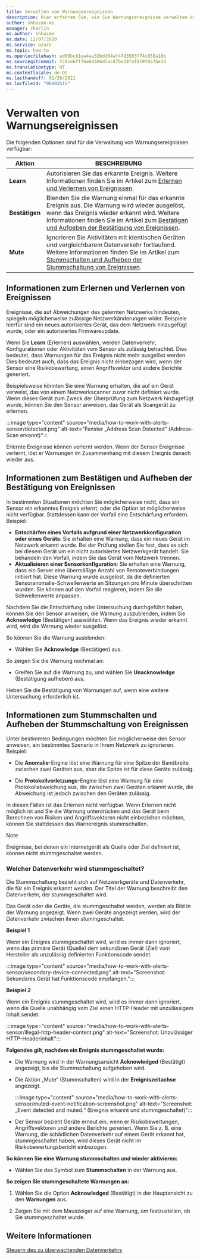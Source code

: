 ```yaml
---
title: Verwalten von Warnungsereignissen
description: Hier erfahren Sie, wie Sie Warnungsereignisse verwalten können, die im Netzwerk erkannt werden.
author: shhazam-ms
manager: rkarlin
ms.author: shhazam
ms.date: 12/07/2020
ms.service: azure
ms.topic: how-to
ms.openlocfilehash: ad09bcb1ea4aa32bdd04af47d3503f74c850a10b
ms.sourcegitcommit: fc8ce6ff76e64486d5acd7be24faf819f0a7be1d
ms.translationtype: HT
ms.contentlocale: de-DE
ms.lasthandoff: 01/26/2021
ms.locfileid: "98803515"
---
```

# <a name="manage-alert-events"></a>Verwalten von Warnungsereignissen

Die folgenden Optionen sind für die Verwaltung von Warnungsereignissen verfügbar:

 | Aktion | BESCHREIBUNG |
 |--|--|
 | **Learn** | Autorisieren Sie das erkannte Ereignis. Weitere Informationen finden Sie im Artikel zum [Erlernen und Verlernen von Ereignissen](#about-learning-and-unlearning-events). |
 | **Bestätigen** | Blenden Sie die Warnung einmal für das erkannte Ereignis aus. Die Warnung wird wieder ausgelöst, wenn das Ereignis wieder erkannt wird. Weitere Informationen finden Sie im Artikel zum [Bestätigen und Aufgeben der Bestätigung von Ereignissen](#about-acknowledging-and-unacknowledging-events). |
 | **Mute** | Ignorieren Sie Aktivitäten mit identischen Geräten und vergleichbarem Datenverkehr fortlaufend. Weitere Informationen finden Sie im Artikel zum [Stummschalten und Aufheben der Stummschaltung von Ereignissen](#about-muting-and-unmuting-events). |

## <a name="about-learning-and-unlearning-events"></a>Informationen zum Erlernen und Verlernen von Ereignissen

Ereignisse, die auf Abweichungen des gelernten Netzwerks hindeuten, spiegeln möglicherweise zulässige Netzwerkänderungen wider. Beispiele hierfür sind ein neues autorisiertes Gerät, das dem Netzwerk hinzugefügt wurde, oder ein autorisiertes Firmwareupdate.

Wenn Sie **Learn** (Erlernen) auswählen, werden Datenverkehr, Konfigurationen oder Aktivitäten vom Sensor als zulässig betrachtet. Dies bedeutet, dass Warnungen für das Ereignis nicht mehr ausgelöst werden. Dies bedeutet auch, dass das Ereignis nicht einbezogen wird, wenn der Sensor eine Risikobewertung, einen Angriffsvektor und andere Berichte generiert.

Beispielsweise könnten Sie eine Warnung erhalten, die auf ein Gerät verweist, das von einem Netzwerkscanner zuvor nicht definiert wurde. Wenn dieses Gerät zum Zweck der Überprüfung zum Netzwerk hinzugefügt wurde, können Sie den Sensor anweisen, das Gerät als Scangerät zu erlernen.

:::image type="content" source="media/how-to-work-with-alerts-sensor/detected.png" alt-text="Fenster „Address Scan Detected“ (Address-Scan erkannt)":::

Erlernte Ereignisse können verlernt werden. Wenn der Sensor Ereignisse verlernt, löst er Warnungen im Zusammenhang mit diesem Ereignis danach wieder aus.

## <a name="about-acknowledging-and-unacknowledging-events"></a>Informationen zum Bestätigen und Aufheben der Bestätigung von Ereignissen

In bestimmten Situationen möchten Sie möglicherweise nicht, dass ein Sensor ein erkanntes Ereignis erlernt, oder die Option ist möglicherweise nicht verfügbar. Stattdessen kann der Vorfall eine Entschärfung erfordern. Beispiel:

- **Entschärfen eines Vorfalls aufgrund einer Netzwerkkonfiguration oder eines Geräts**: Sie erhalten eine Warnung, dass ein neues Gerät im Netzwerk erkannt wurde. Bei der Prüfung stellen Sie fest, dass es sich bei diesem Gerät um ein nicht autorisiertes Netzwerkgerät handelt. Sie behandeln den Vorfall, indem Sie das Gerät vom Netzwerk trennen.
- **Aktualisieren einer Sensorkonfiguration**: Sie erhalten eine Warnung, dass ein Server eine übermäßige Anzahl von Remoteverbindungen initiiert hat. Diese Warnung wurde ausgelöst, da die definierten Sensoranomalie-Schwellenwerte an Sitzungen pro Minute überschritten wurden. Sie können auf den Vorfall reagieren, indem Sie die Schwellenwerte anpassen.

Nachdem Sie die Entschärfung oder Untersuchung durchgeführt haben, können Sie den Sensor anweisen, die Warnung auszublenden, indem Sie **Acknowledge** (Bestätigen) auswählen. Wenn das Ereignis wieder erkannt wird, wird die Warnung wieder ausgelöst.

So können Sie die Warnung ausblenden:

  - Wählen Sie **Acknowledge** (Bestätigen) aus.

So zeigen Sie die Warnung nochmal an:

  - Greifen Sie auf die Warnung zu, und wählen Sie **Unacknowledge** (Bestätigung aufheben) aus.

Heben Sie die Bestätigung von Warnungen auf, wenn eine weitere Untersuchung erforderlich ist.

## <a name="about-muting-and-unmuting-events"></a>Informationen zum Stummschalten und Aufheben der Stummschaltung von Ereignissen

Unter bestimmten Bedingungen möchten Sie möglicherweise den Sensor anweisen, ein bestimmtes Szenario in Ihrem Netzwerk zu ignorieren. Beispiel:

  - Die **Anomalie**-Engine löst eine Warnung für eine Spitze der Bandbreite zwischen zwei Geräten aus, aber die Spitze ist für diese Geräte zulässig.

  - Die **Protokollverletzungs**-Engine löst eine Warnung für eine Protokollabweichung aus, die zwischen zwei Geräten erkannt wurde, die Abweichung ist jedoch zwischen den Geräten zulässig.

In diesen Fällen ist das Erlernen nicht verfügbar. Wenn Erlernen nicht möglich ist und Sie die Warnung unterdrücken und das Gerät beim Berechnen von Risiken und Angriffsvektoren nicht einbeziehen möchten, können Sie stattdessen das Warnereignis stummschalten.

> [!NOTE] 
> Ereignisse, bei denen ein Internetgerät als Quelle oder Ziel definiert ist, können nicht stummgeschaltet werden.

### <a name="what-traffic-is-muted"></a>Welcher Datenverkehr wird stummgeschaltet?

Die Stummschaltung bezieht sich auf Netzwerkgeräte und Datenverkehr, die für ein Ereignis erkannt werden. Der Titel der Warnung beschreibt den Datenverkehr, der stummgeschaltet wird.

Das Gerät oder die Geräte, die stummgeschaltet werden, werden als Bild in der Warnung angezeigt. Wenn zwei Geräte angezeigt werden, wird der Datenverkehr zwischen ihnen stummgeschaltet.

**Beispiel 1**

Wenn ein Ereignis stummgeschaltet wird, wird es immer dann ignoriert, wenn das primäre Gerät (Quelle) dem sekundären Gerät (Ziel) vom Hersteller als unzulässig definierten Funktionscode sendet.

:::image type="content" source="media/how-to-work-with-alerts-sensor/secondary-device-connected.png" alt-text="Screenshot: Sekundäres Gerät hat Funktionscode empfangen.":::

**Beispiel 2**

Wenn ein Ereignis stummgeschaltet wird, wird es immer dann ignoriert, wenn die Quelle unabhängig vom Ziel einen HTTP-Header mit unzulässigem Inhalt sendet.

:::image type="content" source="media/how-to-work-with-alerts-sensor/illegal-http-header-content.png" alt-text="Screenshot: Unzulässiger HTTP-Headerinhalt":::

**Folgendes gilt, nachdem ein Ereignis stummgeschaltet wurde:**

- Die Warnung wird in der Warnungsansicht **Acknowledged** (Bestätigt) angezeigt, bis die Stummschaltung aufgehoben wird.

- Die Aktion „Mute“ (Stummschalten) wird in der **Ereigniszeitachse** angezeigt.

  :::image type="content" source="media/how-to-work-with-alerts-sensor/muted-event-notification-screenshot.png" alt-text="Screenshot: „Event detected and muted.“ (Ereignis erkannt und stummgeschaltet)":::

- Der Sensor bezieht Geräte erneut ein, wenn er Risikobewertungen, Angriffsvektoren und andere Berichte generiert. Wenn Sie z. B. eine Warnung, die schädlichen Datenverkehr auf einem Gerät erkannt hat, stummgeschaltet haben, wird dieses Gerät nicht im Risikobewertungsbericht einbezogen.

**So können Sie eine Warnung stummschalten und wieder aktivieren:**

- Wählen Sie das Symbol zum **Stummschalten** in der Warnung aus.

**So zeigen Sie stummgeschaltete Warnungen an:**

1. Wählen Sie die Option **Acknowledged** (Bestätigt) in der Hauptansicht zu den **Warnungen** aus.

2. Zeigen Sie mit dem Mauszeiger auf eine Warnung, um festzustellen, ob Sie stummgeschaltet wurde.  

## <a name="see-also"></a>Weitere Informationen

[Steuern des zu überwachenden Datenverkehrs](how-to-control-what-traffic-is-monitored.md)

